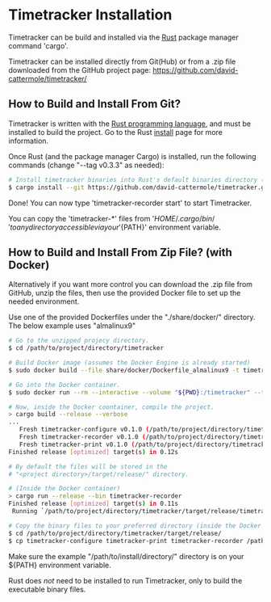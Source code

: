 # Timetracker Installation

Timetracker can be build and installed via the
[Rust](www.rust-lang.org) package manager command 'cargo'.

Timetracker can be installed directly from Git(Hub) or from a .zip
file downloaded from the GitHub project page:
https://github.com/david-cattermole/timetracker/

## How to Build and Install From Git?

Timetracker is written with the [Rust programming
language](www.rust-lang.org), and must be installed to build the
project. Go to the Rust
[install](https://www.rust-lang.org/tools/install) page for more
information.

Once Rust (and the package manager Cargo) is installed, run the
following commands (change "--tag v0.3.3" as needed):
```bash
# Install timetracker binaries into Rust's default binaries directory (${HOME}/.cargo/bin).
$ cargo install --git https://github.com/david-cattermole/timetracker.git --tag v0.3.3 timetracker-configure timetracker-dump timetracker-print timetracker-recorder
```
Done! You can now type 'timetracker-recorder start' to start
Timetracker.

You can copy the 'timetracker-*' files from '${HOME}/.cargo/bin/' to
any directory accessible via your '${PATH}' environment variable.

## How to Build and Install From Zip File? (with Docker)

Alternatively if you want more control you can download the .zip file
from GitHub, unzip the files, then use the provided Docker file to set
up the needed environment.

Use one of the provided Dockerfiles under the "./share/docker/" directory. The below example uses "almalinux9"

```bash
# Go to the unzipped projecy directory.
$ cd /path/to/project/directory/timetracker

# Build Docker image (assumes the Docker Engine is already started)
$ sudo docker build --file share/docker/Dockerfile_almalinux9 -t timetracker-linux-almalinux9-build .

# Go into the Docker container.
$ sudo docker run --rm --interactive --volume "${PWD}:/timetracker" --tty timetracker-linux-almalinux9-build

# Now, inside the Docker coontainer, compile the project.
> cargo build --release --verbose
...
   Fresh timetracker-configure v0.1.0 (/path/to/project/directory/timetracker/configure-bin)
   Fresh timetracker-recorder v0.1.0 (/path/to/project/directory/timetracker/recorder-bin)
   Fresh timetracker-print v0.1.0 (/path/to/project/directory/timetracker/print-bin)
Finished release [optimized] target(s) in 0.12s

# By default the files will be stored in the
# "<project directory>/target/release/" directory.

# (Inside the Docker container)
> cargo run --release --bin timetracker-recorder
Finished release [optimized] target(s) in 0.11s
 Running `/path/to/project/directory/timetracker/target/release/timetracker-recorder`

# Copy the binary files to your preferred directory (inside the Docker container).
$ cd /path/to/project/directory/timetracker/target/release/
$ cp timetracker-configure timetracker-print timetracker-recorder /path/to/install/directory/
```
Make sure the example "/path/to/install/directory/" directory is on
your ${PATH} environment variable.

Rust does *not* need to be installed to run Timetracker, only to build
the executable binary files.
